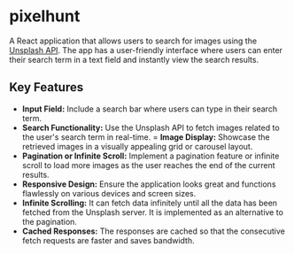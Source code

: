 # pixelhunt

A React application that allows users to search for images using the [Unsplash API](https://unsplash.com/documentation). The app has a user-friendly interface where users can enter their search term in a text field and instantly view the search results.

## Key Features

- **Input Field:** Include a search bar where users can type in their search term.
- **Search Functionality:** Use the Unsplash API to fetch images related to the user's search term in real-time.
= **Image Display:** Showcase the retrieved images in a visually appealing grid or carousel layout.
- **Pagination or Infinite Scroll:** Implement a pagination feature or infinite scroll to load more images as the user reaches the end of the current results.
- **Responsive Design:** Ensure the application looks great and functions flawlessly on various devices and screen sizes.
- **Infinite Scrolling:** It can fetch data infinitely until all the data has been fetched from the Unsplash server. It is implemented as an alternative to the pagination.
- **Cached Responses:** The responses are cached so that the consecutive fetch requests are faster and saves bandwidth.
